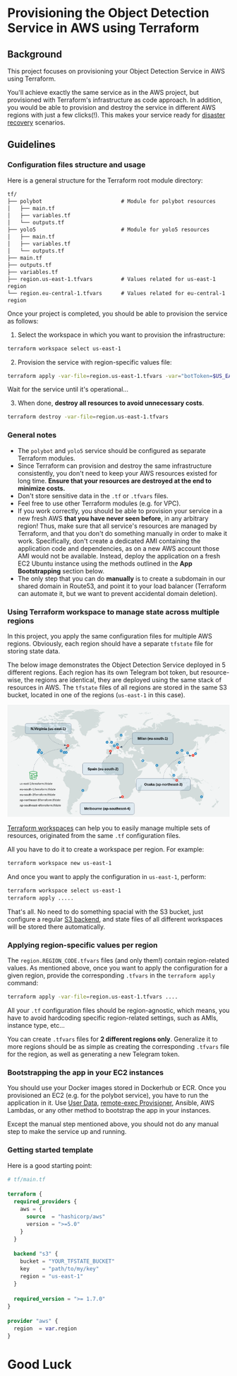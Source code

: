# Provisioning the Object Detection Service in AWS using Terraform

## Background 

This project focuses on provisioning your Object Detection Service in AWS using Terraform. 

You'll achieve exactly the same service as in the AWS project, but provisioned with Terraform's infrastructure as code approach.
In addition, you would be able to provision and destroy the service in different AWS regions with just a few clicks(!). This makes your service ready for [disaster recovery](https://cloud.google.com/learn/what-is-disaster-recovery) scenarios. 

## Guidelines

### Configuration files structure and usage

Here is a general structure for the Terraform root module directory:

```text
tf/
├── polybot                         # Module for polybot resources
│   ├── main.tf
│   ├── variables.tf
│   └── outputs.tf
├── yolo5                           # Module for yolo5 resources
│   ├── main.tf
│   ├── variables.tf
│   └── outputs.tf
├── main.tf
├── outputs.tf
├── variables.tf
├── region.us-east-1.tfvars         # Values related for us-east-1 region
└── region.eu-central-1.tfvars      # Values related for eu-central-1 region
```

Once your project is completed, you should be able to provision the service as follows:

1. Select the workspace in which you want to provision the infrastructure:

```bash
terraform workspace select us-east-1
```

2. Provision the service with region-specific values file:

```bash
terraform apply -var-file=region.us-east-1.tfvars -var="botToken=$US_EAST_1_TOKEN_VALUE"
```

Wait for the service until it's operational...

3. When done, **destroy all resources to avoid unnecessary costs**.

```bash
terraform destroy -var-file=region.us-east-1.tfvars
```

### General notes

- The `polybot` and `yolo5` service should be configured as separate Terraform modules. 
- Since Terraform can provision and destroy the same infrastructure consistently, you don't need to keep your AWS resources existed for long time. **Ensure that your resources are destroyed at the end to minimize costs.**
- Don't store sensitive data in the `.tf` or `.tfvars` files.
- Feel free to use other Terraform modules (e.g. for VPC).
- If you work correctly, you should be able to provision your service in a new fresh AWS **that you have never seen before**, in any arbitrary region!
  Thus, make sure that all service's resources are managed by Terraform, and that you don't do something manually in order to make it work.
  Specifically, don't create a dedicated AMI containing the application code and dependencies, as on a new AWS account those AMI would not be available.
  Instead, deploy the application on a fresh EC2 Ubuntu instance using the methods outlined in the **App Bootstrapping** section below.
- The only step that you can do **manually** is to create a subdomain in our shared domain in Route53, and point it to your load balancer (Terraform can automate it, but we want to prevent accidental domain deletion).


### Using Terraform workspace to manage state across multiple regions 

In this project, you apply the same configuration files for multiple AWS regions. 
Obviously, each region should have a separate `tfstate` file for storing state data.

The below image demonstrates the Object Detection Service deployed in 5 different regions.
Each region has its own Telegram bot token, but resource-wise, the regions are identical, they are deployed using the same stack of resources in AWS.
The `tfstate` files of all regions are stored in the same S3 bucket, located in one of the regions (`us-east-1` in this case). 

![](./img/tf_project_regions.png)

[Terraform workspaces](https://developer.hashicorp.com/terraform/cli/workspaces) can help you to easily manage multiple sets of resources, originated from the same `.tf` configuration files.

All you have to do it to create a workspace per region. For example: 

```bash
terraform workspace new us-east-1
```

And once you want to apply the configuration in `us-east-1`, perform:

```bash
terraform workspace select us-east-1
terraform apply .....
```

That's all. No need to do something spacial with the S3 bucket, just configure a regular [S3 backend](https://developer.hashicorp.com/terraform/language/settings/backends/s3), and state files of all different workspaces will be stored there automatically. 


### Applying region-specific values per region 

The `region.REGION_CODE.tfvars` files (and only them!) contain region-related values.
As mentioned above, once you want to apply the configuration for a given region, provide the corresponding `.tfvars` in the `terraform apply` command:

```bash
terraform apply -var-file=region.us-east-1.tfvars .... 
```

All your `.tf` configuration files should be region-agnostic, which means, you have to avoid hardcoding specific region-related settings, such as AMIs, instance type, etc...

You can create `.tfvars` files for **2 different regions only**.
Generalize it to more regions should be as simple as creating the corresponding `.tfvars` file for the region, as well as generating a new Telegram token. 

### Bootstrapping the app in your EC2 instances

You should use your Docker images stored in Dockerhub or ECR.
Once you provisioned an EC2 (e.g. for the polybot service), you have to run the application in it. 
Use [User Data](https://registry.terraform.io/providers/hashicorp/aws/latest/docs/resources/instance#user_data), [remote-exec Provisioner](https://developer.hashicorp.com/terraform/language/resources/provisioners/remote-exec), Ansible, AWS Lambdas, or any other method to bootstrap the app in your instances.

Except the manual step mentioned above, you should not do any manual step to make the service up and running. 

### Getting started template

Here is a good starting point:

```terraform
# tf/main.tf

terraform {
  required_providers {
    aws = {
      source  = "hashicorp/aws"
      version = ">=5.0"
    }
  }
  
  backend "s3" {
    bucket = "YOUR_TFSTATE_BUCKET"
    key    = "path/to/my/key"
    region = "us-east-1"
  }

  required_version = ">= 1.7.0"
}

provider "aws" {
  region  = var.region
}
```

# Good Luck
